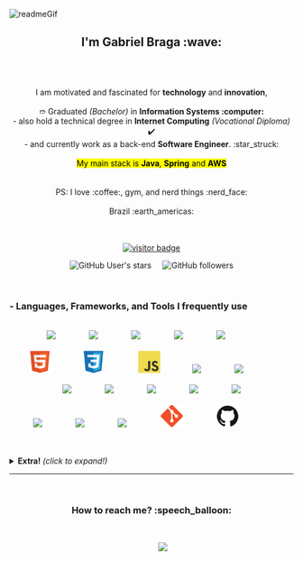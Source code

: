 ![readmeGif](https://user-images.githubusercontent.com/72152596/119749812-46e49e80-be6e-11eb-9bb7-c55121cbd12f.gif)

<h2 align="center">
    I'm Gabriel Braga :wave: <br><br><br>
</h2>
<p align="center">
    I am motivated and fascinated for <b>technology</b> and <b>innovation</b>, <br><br>
    ➱ Graduated <i>(Bachelor)</i> in <strong>Information Systems :computer: </strong>  <br>
    - also hold a technical degree in <b>Internet Computing</b> <i>(Vocational Diploma)</i> ✔️<br>
    - and currently work as a back-end <b>Software Engineer</b>. :star_struck: <br><br>
    <mark>My main stack is <b>Java</b>, <b>Spring</b> and <b>AWS</b></mark> <br><br> <br>
    PS: I love :coffee:, gym, and nerd things :nerd_face: <br><br>
    Brazil :earth_americas:
    <br><br><br>
</p>
   

<div align="center">

  [![visitor badge](https://visitor-badge.laobi.icu/badge?page_id=bragabriel.visitor-badge)](https://visitor-badge.laobi.icu/badge?page_id=bragabriel.visitor-badge)
  
  ![GitHub User's stars](https://img.shields.io/github/stars/bragabriel?color=%23ff69b4&logoColor=blue&style=social)&nbsp;&nbsp;&nbsp;&nbsp;
  ![GitHub followers](https://img.shields.io/github/followers/bragabriel?logoColor=blue&style=social)

</div>

<br>

### - Languages, Frameworks, and Tools I frequently use

<p align="center"><br>

<img height="45" src="https://cdn.jsdelivr.net/gh/devicons/devicon/icons/java/java-original-wordmark.svg"/>
    &nbsp;&nbsp;&nbsp;&nbsp;&nbsp;&nbsp;&nbsp;&nbsp;&nbsp;&nbsp;&nbsp;&nbsp;&nbsp;
<img height="40" src="https://cdn.jsdelivr.net/gh/devicons/devicon/icons/spring/spring-original.svg"/>
    &nbsp;&nbsp;&nbsp;&nbsp;&nbsp;&nbsp;&nbsp;&nbsp;&nbsp;&nbsp;&nbsp;&nbsp;&nbsp; 
<img height="40" src="https://cdn.jsdelivr.net/gh/devicons/devicon@latest/icons/gradle/gradle-original.svg" />
    &nbsp;&nbsp;&nbsp;&nbsp;&nbsp;&nbsp;&nbsp;&nbsp;&nbsp;&nbsp;&nbsp;&nbsp;&nbsp; 
<img height="40" src="https://cdn.jsdelivr.net/gh/devicons/devicon/icons/mysql/mysql-original-wordmark.svg" />  
  &nbsp;&nbsp;&nbsp;&nbsp;&nbsp;&nbsp;&nbsp;&nbsp;&nbsp;&nbsp;&nbsp;&nbsp;&nbsp;
<img height="60" src="https://cdn.jsdelivr.net/gh/devicons/devicon/icons/oracle/oracle-original.svg" />
    &nbsp;&nbsp;&nbsp;&nbsp;&nbsp;&nbsp;&nbsp;&nbsp;&nbsp;&nbsp;&nbsp;&nbsp;&nbsp;
<br><br>
<img height="40" src="https://raw.githubusercontent.com/devicons/devicon/master/icons/html5/html5-original.svg">
    &nbsp;&nbsp;&nbsp;&nbsp;&nbsp;&nbsp;&nbsp;&nbsp;&nbsp;&nbsp;&nbsp;&nbsp;
<img height="40" src="https://raw.githubusercontent.com/devicons/devicon/master/icons/css3/css3-original.svg">
    &nbsp;&nbsp;&nbsp;&nbsp;&nbsp;&nbsp;&nbsp;&nbsp;&nbsp;&nbsp;&nbsp;&nbsp;&nbsp;
<img height="40" src="https://raw.githubusercontent.com/devicons/devicon/master/icons/javascript/javascript-original.svg">
    &nbsp;&nbsp;&nbsp;&nbsp;&nbsp;&nbsp;&nbsp;&nbsp;&nbsp;&nbsp;&nbsp;&nbsp;  
<img height="40" src="https://cdn.jsdelivr.net/gh/devicons/devicon/icons/react/react-original-wordmark.svg">
    &nbsp;&nbsp;&nbsp;&nbsp;&nbsp;&nbsp;&nbsp;&nbsp;&nbsp;&nbsp;&nbsp;&nbsp;&nbsp;
<img height="40" src="https://cdn.jsdelivr.net/gh/devicons/devicon@latest/icons/apachespark/apachespark-original-wordmark.svg" />
&nbsp;&nbsp;&nbsp;&nbsp;&nbsp;&nbsp;&nbsp;&nbsp;&nbsp;&nbsp;&nbsp;&nbsp;&nbsp;          
<br><br>
<img height="55" src="https://cdn.jsdelivr.net/gh/devicons/devicon@latest/icons/splunk/splunk-original-wordmark.svg" />
    &nbsp;&nbsp;&nbsp;&nbsp;&nbsp;&nbsp;&nbsp;&nbsp;&nbsp;&nbsp;&nbsp;&nbsp;&nbsp;
<img height="40" src="https://cdn.jsdelivr.net/gh/devicons/devicon@latest/icons/dbeaver/dbeaver-original.svg" />
    &nbsp;&nbsp;&nbsp;&nbsp;&nbsp;&nbsp;&nbsp;&nbsp;&nbsp;&nbsp;&nbsp;&nbsp;&nbsp;
<img height="40" src="https://cdn.jsdelivr.net/gh/devicons/devicon@latest/icons/jenkins/jenkins-original.svg" />
    &nbsp;&nbsp;&nbsp;&nbsp;&nbsp;&nbsp;&nbsp;&nbsp;&nbsp;&nbsp;&nbsp;&nbsp;&nbsp;
<img height="40" src="https://cdn.jsdelivr.net/gh/devicons/devicon@latest/icons/apachekafka/apachekafka-original.svg" />
    &nbsp;&nbsp;&nbsp;&nbsp;&nbsp;&nbsp;&nbsp;&nbsp;&nbsp;&nbsp;&nbsp;&nbsp;&nbsp;
<img height="40" src="https://cdn.jsdelivr.net/gh/devicons/devicon@latest/icons/grafana/grafana-original-wordmark.svg" />                    
<br><br>          
<img height="55" src="https://cdn.jsdelivr.net/gh/devicons/devicon/icons/amazonwebservices/amazonwebservices-original-wordmark.svg">
    &nbsp;&nbsp;&nbsp;&nbsp;&nbsp;&nbsp;&nbsp;&nbsp;&nbsp;&nbsp;&nbsp;&nbsp;&nbsp;
<img height="55" src="https://cdn.jsdelivr.net/gh/devicons/devicon/icons/docker/docker-original-wordmark.svg">
    &nbsp;&nbsp;&nbsp;&nbsp;&nbsp;&nbsp;&nbsp;&nbsp;&nbsp;&nbsp;&nbsp;&nbsp;&nbsp;
<img height="40" src="https://cdn.jsdelivr.net/gh/devicons/devicon@latest/icons/kubernetes/kubernetes-original-wordmark.svg" />
    &nbsp;&nbsp;&nbsp;&nbsp;&nbsp;&nbsp;&nbsp;&nbsp;&nbsp;&nbsp;&nbsp;&nbsp;&nbsp;          
<img height="40" src="https://raw.githubusercontent.com/devicons/devicon/master/icons/git/git-original.svg">
    &nbsp;&nbsp;&nbsp;&nbsp;&nbsp;&nbsp;&nbsp;&nbsp;&nbsp;&nbsp;&nbsp;&nbsp;&nbsp;
<img height="40" src="https://raw.githubusercontent.com/devicons/devicon/master/icons/github/github-original.svg">
   &nbsp;&nbsp;&nbsp;&nbsp;&nbsp;&nbsp;&nbsp;&nbsp;&nbsp;&nbsp;&nbsp;&nbsp;&nbsp;
</p>
<br><br>

<details>
  <summary> <b>Extra!</b> <i>(click to expand!)</i> </summary><br>

#### - Technologies I've used:
<p align="center">
    
<img height="40" src="https://raw.githubusercontent.com/jmnote/z-icons/master/svg/csharp.svg" />  
  &nbsp;&nbsp;&nbsp;&nbsp;&nbsp;&nbsp;&nbsp;&nbsp;&nbsp;&nbsp;&nbsp;&nbsp;&nbsp;
<img height="40" src="https://cdn.jsdelivr.net/gh/devicons/devicon/icons/dotnetcore/dotnetcore-original.svg"/>
    &nbsp;&nbsp;&nbsp;&nbsp;&nbsp;&nbsp;&nbsp;&nbsp;&nbsp;&nbsp;&nbsp;&nbsp;&nbsp;
<img height="40" src="https://raw.githubusercontent.com/devicons/devicon/master/icons/c/c-original.svg">
     &nbsp;&nbsp;&nbsp;&nbsp;&nbsp;&nbsp;&nbsp;&nbsp;&nbsp;&nbsp;&nbsp;&nbsp;&nbsp;
<img height="70" src="https://cdn.jsdelivr.net/gh/devicons/devicon/icons/nodejs/nodejs-original-wordmark.svg">
   &nbsp;&nbsp;&nbsp;&nbsp;&nbsp;&nbsp;&nbsp;&nbsp;&nbsp;&nbsp;&nbsp;&nbsp;&nbsp;
<img height="40" src="https://raw.githubusercontent.com/jmnote/z-icons/master/svg/php.svg">
  &nbsp;&nbsp;&nbsp;&nbsp;&nbsp;&nbsp;&nbsp;&nbsp;&nbsp;&nbsp;&nbsp;&nbsp;&nbsp;
<img height="40" src="https://raw.githubusercontent.com/devicons/devicon/master/icons/python/python-original.svg">
   &nbsp;&nbsp;&nbsp;&nbsp;&nbsp;&nbsp;&nbsp;&nbsp;&nbsp;&nbsp;&nbsp;&nbsp;&nbsp;
<img height="40" src="https://cdn.jsdelivr.net/gh/devicons/devicon/icons/angularjs/angularjs-original.svg">
    &nbsp;&nbsp;&nbsp;&nbsp;&nbsp;&nbsp;&nbsp;&nbsp;&nbsp;&nbsp;&nbsp;&nbsp;&nbsp;
<br><br>
<img height="40" src="https://cdn.jsdelivr.net/gh/devicons/devicon/icons/photoshop/photoshop-line.svg" />  
  &nbsp;&nbsp;&nbsp;&nbsp;&nbsp;&nbsp;&nbsp;&nbsp;&nbsp;&nbsp;&nbsp;&nbsp;&nbsp;
<img height="55" src="https://cdn.jsdelivr.net/gh/devicons/devicon/icons/apache/apache-original-wordmark.svg">
    &nbsp;&nbsp;&nbsp;&nbsp;&nbsp;&nbsp;&nbsp;&nbsp;&nbsp;&nbsp;&nbsp;&nbsp;&nbsp;
<img height="40" src="https://cdn.jsdelivr.net/gh/devicons/devicon/icons/flutter/flutter-original.svg"/>
    &nbsp;&nbsp;&nbsp;&nbsp;&nbsp;&nbsp;&nbsp;&nbsp;&nbsp;&nbsp;&nbsp;&nbsp;&nbsp;
<br><br>

</p>

#### - My statistics:
<p align="center">  
  <a href="https://github.com/bragabriel/github-readme-stats">
    <img align="center" height="165" src="https://github-readme-stats.vercel.app/api?username=bragabriel&theme=onedark"></a> <br><br>
  <a href="https://github.com/bragabriel/github-readme-stats">
    <img align="center" src="https://github-readme-stats.anuraghazra1.vercel.app/api/top-langs/?username=bragabriel&theme=onedark&layout=compact&langs_count=10">
  </a> <br><br>
</p>

</details>

---
<br>
<h3 align="center">How to reach me? :speech_balloon:</h3>  
<br>
<p align="center">
    &nbsp;&nbsp;&nbsp;&nbsp;&nbsp;&nbsp;&nbsp;&nbsp;&nbsp;
    <a href="https://www.linkedin.com/in/gabriel-braga-da-silva/">
        <img height="30" src="https://img.shields.io/badge/linkedin-%230077B5.svg?" style="for-the-badge&logo=linkedin&logoColor=white" link="mailto:https://www.linkedin.com/in/gabriel-braga-da-silva-14743b1b8/">
    </a>
</p>
